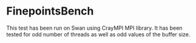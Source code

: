 # FinepointsBench
This test has been run on Swan using CrayMPI MPI library. It has been tested for odd number of threads as well as odd values of the buffer size.


